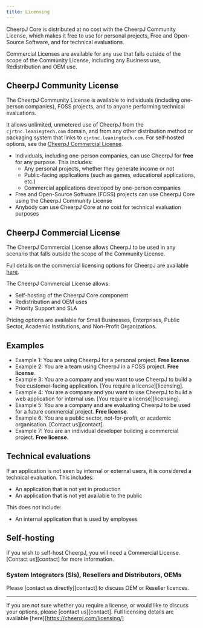 ```yaml
---
title: Licensing
---
```


CheerpJ Core is distributed at no cost with the CheerpJ Community License, which makes it free to use for personal projects, Free and Open-Source Software, and for technical evaluations.

Commercial Licenses are available for any use that falls outside of the scope of the Community License, including any Business use, Redistribution and OEM use.

## CheerpJ Community License

The CheerpJ Community License is available to individuals (including one-person companies), FOSS projects, and to anyone performing technical evaluations.

It allows unlimited, unmetered use of CheerpJ from the ``cjrtnc.leaningtech.com`` domain, and from any other distribution method or packaging system that links to ``cjrtnc.leaningtech.com``. For self-hosted options, see the [CheerpJ Commercial License](#CheerpJ-Commercial-License).

- Individuals, including one-person companies, can use CheerpJ for **free** for any purpose. This includes:
  - Any personal projects, whether they generate income or not
  - Public-facing applications (such as games, educational applications, etc.)
  - Commercial applications developed by one-person companies
- Free and Open-Source Software (FOSS) projects can use CheerpJ Core using the CheerpJ Community License
- Anybody can use CheerpJ Core at no cost for technical evaluation purposes
 
## CheerpJ Commercial License

The CheerpJ Commercial License allows CheerpJ to be used in any scenario that falls outside the scope of the Community License.

Full details on the commercial licensing options for CheerpJ are available [here](https://cheerpj.com/licensing/).

The CheerpJ Commercial License allows:
- Self-hosting of the CheerpJ Core component
- Redistribution and OEM uses
- Priority Support and SLA

Pricing options are available for Small Businesses, Enterprises, Public Sector, Academic Institutions, and Non-Profit Organizations.

## Examples

- Example 1: You are using CheerpJ for a personal project. **Free license**.
- Example 2: You are a team using CheerpJ in a FOSS project. **Free license**.
- Example 3: You are a company and you want to use CheerpJ to build a free customer-facing application. [You require a license][licensing].
- Example 4: You are a company and you want to use CheerpJ to build a web application for internal use. [You require a license][licensing].
- Example 5: You are a company and are evaluating CheerpJ to be used for a future commercial project. **Free license**.
- Example 6: You are a public sector, not-for-profit, or academic organisation. [Contact us][contact].
- Example 7: You are an individual developer building a commercial project. **Free license**.

## Technical evaluations

If an application is not seen by internal or external users, it is considered a technical evaluation. This includes:

- An application that is not yet in production
- An application that is not yet available to the public

This does not include:

- An internal application that is used by employees

## Self-hosting

If you wish to self-host CheerpJ, you will need a Commercial License. [Contact us][contact] for more information.

### System Integrators (SIs), Resellers and Distributors, OEMs

Please [contact us directly][contact] to discuss OEM or Reseller licences.

---

If you are not sure whether you require a license, or would like to discuss your options, please [contact us][contact]. Full licensing details are available [here][https://cheerpj.com/licensing/]
